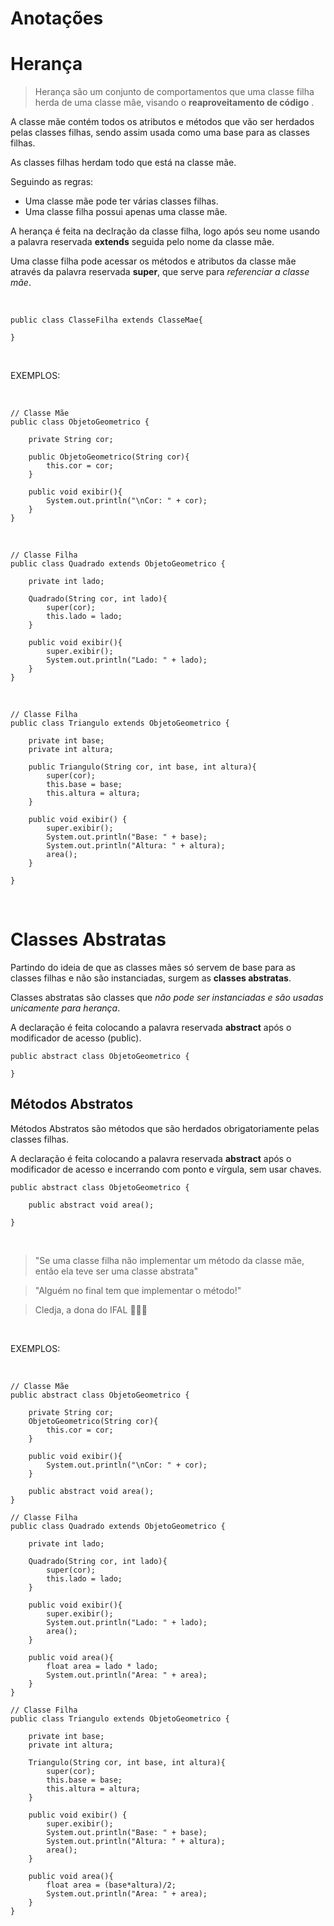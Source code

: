 # Anotações

# Herança

> Herança são um conjunto de comportamentos que uma classe filha herda de uma classe mãe, visando o **reaproveitamento de código** .

A classe mãe contém todos os atributos e métodos que vão ser herdados pelas classes filhas, sendo assim usada como uma base para as classes filhas.

As classes filhas herdam todo que está na classe mãe.

Seguindo as regras:

+ Uma classe mãe pode ter várias classes filhas.
+ Uma classe filha possui apenas uma classe mãe.

A herança é feita na declração da classe filha, logo após seu nome usando a palavra reservada **extends** seguida pelo nome da classe mãe.

Uma classe filha pode acessar os métodos e atributos da classe mãe através da palavra reservada **super**, que serve para *referenciar a classe mãe*.

<br>

~~~
public class ClasseFilha extends ClasseMae{

}
~~~

<br>

EXEMPLOS:

<br>

~~~
// Classe Mãe
public class ObjetoGeometrico {
    
    private String cor;

    public ObjetoGeometrico(String cor){
        this.cor = cor;
    }
    
    public void exibir(){
        System.out.println("\nCor: " + cor);
    }
}    
~~~

<br>

~~~
// Classe Filha
public class Quadrado extends ObjetoGeometrico {

    private int lado;

    Quadrado(String cor, int lado){
        super(cor);
        this.lado = lado;
    }

    public void exibir(){
        super.exibir();
        System.out.println("Lado: " + lado);
    }
}
~~~

<br>

~~~
// Classe Filha
public class Triangulo extends ObjetoGeometrico {

    private int base;
    private int altura;

    public Triangulo(String cor, int base, int altura){
        super(cor);
        this.base = base;
        this.altura = altura;
    }

    public void exibir() {
        super.exibir();
        System.out.println("Base: " + base);
        System.out.println("Altura: " + altura);
        area();
    }
    
}
~~~

<br>

# Classes Abstratas

Partindo do ideia de que as classes mães só servem de base para as classes filhas e não são instanciadas, surgem as **classes abstratas**.

Classes abstratas são classes que *não pode ser instanciadas e são usadas unicamente para herança*.

A declaração é feita colocando a palavra reservada **abstract** após o modificador de acesso (public).

~~~
public abstract class ObjetoGeometrico {
    
}
~~~

## Métodos Abstratos

Métodos Abstratos são métodos que são herdados obrigatoriamente pelas classes filhas.

A declaração é feita colocando a palavra reservada **abstract** após o modificador de acesso e incerrando com ponto e vírgula, sem usar chaves.

~~~
public abstract class ObjetoGeometrico {

    public abstract void area();

}
~~~

<br>

> "Se uma classe filha não implementar um método da classe mãe, então ela teve ser uma classe abstrata"

> "Alguém no final tem que implementar o método!"

>  Cledja, a dona do IFAL 🛐🛐🛐

<br>

EXEMPLOS:

<br>

~~~
// Classe Mãe
public abstract class ObjetoGeometrico {
    
    private String cor;
    ObjetoGeometrico(String cor){
        this.cor = cor;
    }
    
    public void exibir(){
        System.out.println("\nCor: " + cor);
    }

    public abstract void area();
}
~~~

~~~
// Classe Filha
public class Quadrado extends ObjetoGeometrico {

    private int lado;

    Quadrado(String cor, int lado){
        super(cor);
        this.lado = lado;
    }

    public void exibir(){
        super.exibir();
        System.out.println("Lado: " + lado);
        area();
    }

    public void area(){
        float area = lado * lado;
        System.out.println("Area: " + area);
    }
}
~~~

~~~
// Classe Filha
public class Triangulo extends ObjetoGeometrico {

    private int base;
    private int altura;

    Triangulo(String cor, int base, int altura){
        super(cor);
        this.base = base;
        this.altura = altura;
    }

    public void exibir() {
        super.exibir();
        System.out.println("Base: " + base);
        System.out.println("Altura: " + altura);
        area();
    }

    public void area(){
        float area = (base*altura)/2;
        System.out.println("Area: " + area);
    }
}
~~~
